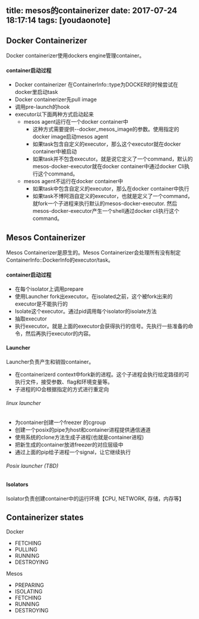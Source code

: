 
title: mesos的containerizer
date: 2017-07-24 18:17:14
tags: [youdaonote]
---

Docker Containerizer
---
Docker containerizer使用dockers engine管理container。

#### container启动过程
- Docker containerizer 在ContainerInfo::type为DOCKER的时候尝试在docker里启动task
- Docker containerizer先pull image
- 调用pre-launch的hook
- executor以下面两种方式启动起来
    - mesos agent运行在一个docker container中
        - 这种方式需要提供--docker_mesos_image的参数。使用指定的docker image启动mesos agent
        - 如果task包含自定义的executor，那么这个executor就在docker container中被启动
        - 如果task并不包含executor。就是说它定义了一个command，默认的mesos-docker-executor就在docker container中通过docker Cli执行这个command。
    - mesos agent不运行在docker container中
        - 如果task中包含自定义的executor，那么在docker container中执行
        - 如果task不博阿涵自定义的executor，也就是定义了一个command，就fork一个子进程来执行默认的mesos-docker-executor. 然后mesos-docker-executor产生一个shell通过docker cli执行这个command。

Mesos Containerizer
---
Mesos Containerizer是原生的。Mesos Containerizer会处理所有没有制定ContainerInfo::DockerInfo的executor/task。

#### container启动过程
- 在每个isolator上调用prepare
- 使用Launcher fork出executor。在isolated之前，这个被fork出来的executor是不能执行的
- Isolate这个executor。通过pid调用每个isolator的isolate方法
- 抽取executor
- 执行executor。就是上面的executor会获得执行的信号。先执行一些准备的命令，然后再执行executor的内容。

#### Launcher
Launcher负责产生和销毁container。
- 在containerizerd context中fork新的进程。这个子进程会执行给定路径的可执行文件，接受参数、flag和环境变量等。
- 子进程的IO会根据指定的方式进行重定向

###### linux launcher

- 为container创建一个freezer 的cgroup
- 创建一个posix的pipe为host和container进程提供通信通道
- 使用系统的clone方法生成子进程(也就是container进程)
- 把新生成的container放进freezer的对应层级中
- 通过上面的pip给子进程一个signal，让它继续执行


###### Posix launcher (TBD)

#### Isolators
Isolator负责创建container中的运行环境【CPU, NETWORK, 存储，内存等】

Containerizer states
---

Docker
- FETCHING
- PULLING
- RUNNING
- DESTROYING

Mesos
- PREPARING
- ISOLATING
- FETCHING
- RUNNING
- DESTROYING
